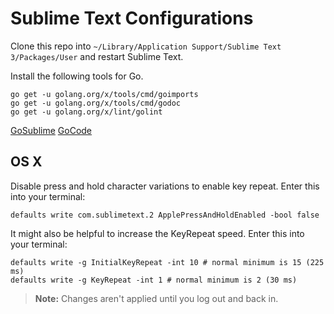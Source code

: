 # Sublime Text Configurations

Clone this repo into `~/Library/Application Support/Sublime Text 3/Packages/User` and restart Sublime Text.

Install the following tools for Go.

```
go get -u golang.org/x/tools/cmd/goimports
go get -u golang.org/x/tools/cmd/godoc
go get -u golang.org/x/lint/golint
```

[GoSublime](https://github.com/DisposaBoy/GoSublime)
[GoCode](https://github.com/mdempsky/gocode)

## OS X
Disable press and hold character variations to enable key repeat. Enter this into your terminal:

```
defaults write com.sublimetext.2 ApplePressAndHoldEnabled -bool false
```

It might also be helpful to increase the KeyRepeat speed. Enter this into your terminal:
```
defaults write -g InitialKeyRepeat -int 10 # normal minimum is 15 (225 ms)
defaults write -g KeyRepeat -int 1 # normal minimum is 2 (30 ms)
```

>**Note:** Changes aren't applied until you log out and back in.
